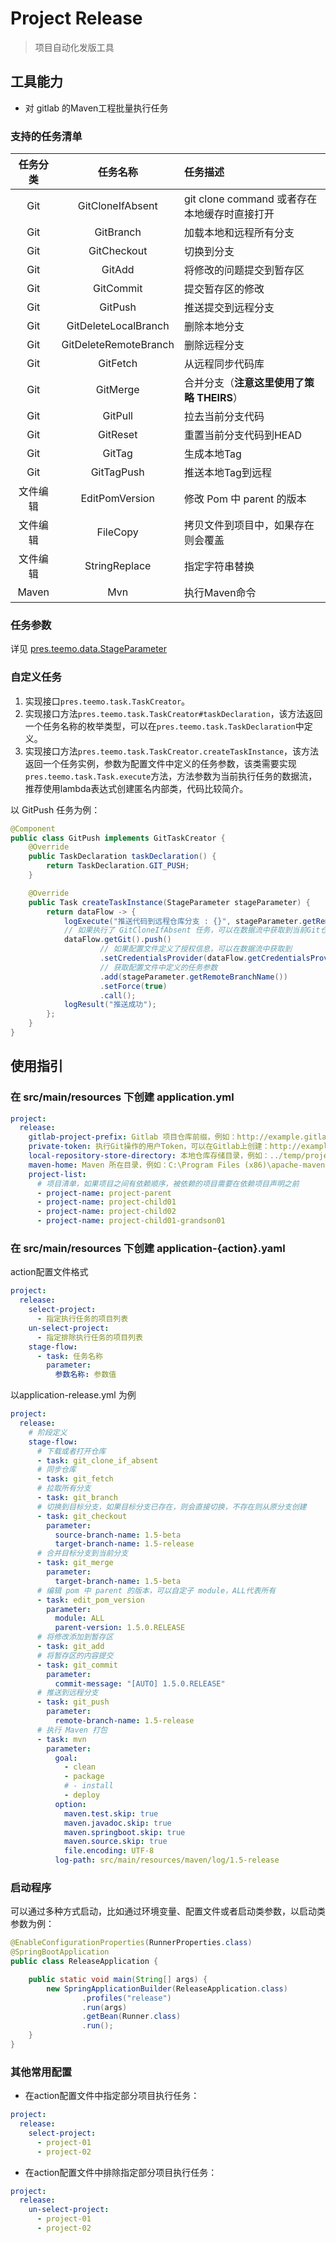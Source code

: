 # Project Release

> 项目自动化发版工具

## 工具能力

- 对 gitlab 的Maven工程批量执行任务

### 支持的任务清单

任务分类 | 任务名称 | 任务描述
:--: | :--: | :--
Git | GitCloneIfAbsent | git clone command 或者存在本地缓存时直接打开
Git | GitBranch | 加载本地和远程所有分支
Git | GitCheckout | 切换到分支
Git | GitAdd | 将修改的问题提交到暂存区
Git | GitCommit | 提交暂存区的修改
Git | GitPush | 推送提交到远程分支
Git | GitDeleteLocalBranch | 删除本地分支
Git | GitDeleteRemoteBranch | 删除远程分支
Git | GitFetch | 从远程同步代码库
Git | GitMerge | 合并分支（**注意这里使用了策略 THEIRS**）
Git | GitPull | 拉去当前分支代码
Git | GitReset | 重置当前分支代码到HEAD
Git | GitTag | 生成本地Tag
Git | GitTagPush | 推送本地Tag到远程
文件编辑 | EditPomVersion | 修改 Pom 中 parent 的版本
文件编辑 | FileCopy | 拷贝文件到项目中，如果存在则会覆盖
文件编辑 | StringReplace | 指定字符串替换
Maven | Mvn | 执行Maven命令

### 任务参数

详见 [pres.teemo.data.StageParameter](src/main/java/pres/teemo/data/StageParameter.java)

### 自定义任务

1. 实现接口`pres.teemo.task.TaskCreator`。
2. 实现接口方法`pres.teemo.task.TaskCreator#taskDeclaration`，该方法返回一个任务名称的枚举类型，可以在`pres.teemo.task.TaskDeclaration`中定义。
3. 实现接口方法`pres.teemo.task.TaskCreator.createTaskInstance`，该方法返回一个任务实例，参数为配置文件中定义的任务参数，该类需要实现`pres.teemo.task.Task.execute`方法，方法参数为当前执行任务的数据流，推荐使用lambda表达式创建匿名内部类，代码比较简介。

以 GitPush 任务为例：
```java
@Component
public class GitPush implements GitTaskCreator {
    @Override
    public TaskDeclaration taskDeclaration() {
        return TaskDeclaration.GIT_PUSH;
    }

    @Override
    public Task createTaskInstance(StageParameter stageParameter) {
        return dataFlow -> {
            logExecute("推送代码到远程仓库分支 : {}", stageParameter.getRemoteBranchName());
            // 如果执行了 GitCloneIfAbsent 任务，可以在数据流中获取到当前Git仓库
            dataFlow.getGit().push()
                    // 如果配置文件定义了授权信息，可以在数据流中获取到
                    .setCredentialsProvider(dataFlow.getCredentialsProvider())
                    // 获取配置文件中定义的任务参数
                    .add(stageParameter.getRemoteBranchName())
                    .setForce(true)
                    .call();
            logResult("推送成功");
        };
    }
}
```

## 使用指引

### 在 src/main/resources 下创建 application.yml

```yaml
project:
  release:
    gitlab-project-prefix: Gitlab 项目仓库前缀，例如：http://example.gitlab.com/{group name}
    private-token: 执行Git操作的用户Token，可以在Gitlab上创建：http://example.gitlab.com/profile/personal_access_tokens
    local-repository-store-directory: 本地仓库存储目录，例如：../temp/project-repository
    maven-home: Maven 所在目录，例如：C:\Program Files (x86)\apache-maven-3.6.1
    project-list:
      # 项目清单，如果项目之间有依赖顺序，被依赖的项目需要在依赖项目声明之前
      - project-name: project-parent
      - project-name: project-child01
      - project-name: project-child02
      - project-name: project-child01-grandson01
```

### 在 src/main/resources 下创建 application-{action}.yaml

action配置文件格式
```yaml
project:
  release:
    select-project:
      - 指定执行任务的项目列表
    un-select-project:
      - 指定排除执行任务的项目列表
    stage-flow:
      - task: 任务名称
        parameter:
          参数名称: 参数值
```

以application-release.yml 为例

```yaml
project:
  release:
    # 阶段定义
    stage-flow:
      # 下载或者打开仓库
      - task: git_clone_if_absent
      # 同步仓库
      - task: git_fetch
      # 拉取所有分支
      - task: git_branch
      # 切换到目标分支，如果目标分支已存在，则会直接切换，不存在则从原分支创建
      - task: git_checkout
        parameter:
          source-branch-name: 1.5-beta
          target-branch-name: 1.5-release
      # 合并目标分支到当前分支
      - task: git_merge
        parameter:
          target-branch-name: 1.5-beta
      # 编辑 pom 中 parent 的版本，可以自定子 module，ALL代表所有
      - task: edit_pom_version
        parameter:
          module: ALL
          parent-version: 1.5.0.RELEASE
      # 将修改添加到暂存区
      - task: git_add
      # 将暂存区的内容提交
      - task: git_commit
        parameter:
          commit-message: "[AUTO] 1.5.0.RELEASE"
      # 推送到远程分支
      - task: git_push
        parameter:
          remote-branch-name: 1.5-release
      # 执行 Maven 打包
      - task: mvn
        parameter:
          goal:
            - clean
            - package
            # - install
            - deploy
          option:
            maven.test.skip: true
            maven.javadoc.skip: true
            maven.springboot.skip: true
            maven.source.skip: true
            file.encoding: UTF-8
          log-path: src/main/resources/maven/log/1.5-release
```

### 启动程序

可以通过多种方式启动，比如通过环境变量、配置文件或者启动类参数，以启动类参数为例：

```java
@EnableConfigurationProperties(RunnerProperties.class)
@SpringBootApplication
public class ReleaseApplication {

    public static void main(String[] args) {
        new SpringApplicationBuilder(ReleaseApplication.class)
                .profiles("release")
                .run(args)
                .getBean(Runner.class)
                .run();
    }
}
```

### 其他常用配置

- 在action配置文件中指定部分项目执行任务：

```yaml
project:
  release:
    select-project:
      - project-01
      - project-02
```

- 在action配置文件中排除指定部分项目执行任务：

```yaml
project:
  release:
    un-select-project:
      - project-01
      - project-02
```
